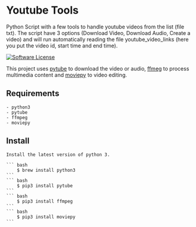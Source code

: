 # Youtube Tools
Python Script with a few tools to handle youtube videos from the list (file txt).
The script have 3 options (Download Video, Download Audio, Create a video) and will run automatically reading the file youtube_video_links (here you put the video id, start time and end time).

[![Software License](https://img.shields.io/badge/license-MIT-brightgreen.svg?style=flat-square)](LICENSE.md)

This project uses [pytube](https://github.com/nficano/pytube) to download the video or audio, [ffmeg](https://github.com/FFmpeg/FFmpeg) to process multimedia content and [moviepy](https://github.com/Zulko/moviepy) to video editing.

## Requirements
    - python3 
    - pytube 
    - ffmpeg 
    - moviepy 

## Install
    Install the latest version of python 3. 

    ``` bash
        $ brew install python3
    ```
    ``` bash
        $ pip3 install pytube
    ```
    ``` bash
        $ pip3 install ffmpeg
    ```
    ``` bash
        $ pip3 install moviepy
    ```

